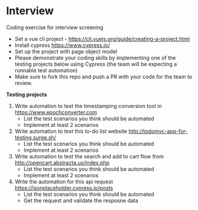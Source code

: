 # Interview
Coding exercise for interview screening

* Set a vue cli project  - https://cli.vuejs.org/guide/creating-a-project.html
* Install cypress https://www.cypress.io/
* Set up the project with page object model 
* Please demonstrate your coding skills by implementing one of the testing projects below using Cypress (the team will be expecting a runnable test automation)
* Make sure to fork this repo and push a PR with your code for the team to review. 

**Testing projects**
1. Write automation to test the timestamping conversion tool in https://www.epochconverter.com
    * List the test scenarios you think should be automated
    * Implement at least 2 scenarios
2. Write automation to test this to-do list website http://todomvc-app-for-testing.surge.sh/
    * List the test scenarios you think should be automated
    * Implement at least 2 scenarios
3. Write automation to test the search and add to cart flow from http://opencart.abstracta.us/index.php
    * List the test scenarios you think should be automated
    * Implement at least 2 scenarios
4. Write the automation for this api request https://jsonplaceholder.cypress.io/posts
     * List the test scenarios you think should be automated
     * Get the request and validate the resposne data
